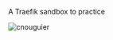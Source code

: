 A Traefik sandbox to practice

<img align="center" src="https://github-readme-stats.vercel.app/api?username=cnouguier&show_icons=true&locale=en" alt="cnouguier" />
